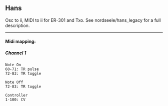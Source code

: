 ## Hans

Osc to ii, MIDI to ii for ER-301 and Txo.
See nordseele/hans_legacy for a full description.


*******************************************

#### Midi mapping:

##### Channel 1

    Note On
    60-71: TR pulse
    72-83: TR toggle

    Note Off 
    72-83: TR toggle

    Controller 
    1-100: CV